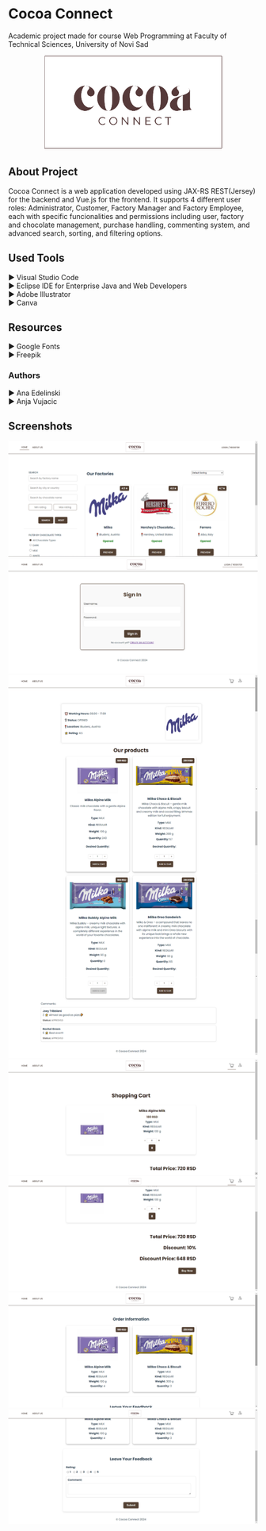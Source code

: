 # Cocoa Connect

Academic project made for course Web Programming at Faculty of Technical Sciences, University of Novi Sad

<p align="center">
  <img src="frontend/src/images/logo-01.png" alt="Logo">
</p>

## About Project

Cocoa Connect is a web application developed using JAX-RS REST(Jersey) for the backend and Vue.js for the frontend. It supports 4 different user roles: Administrator, Customer, Factory Manager and Factory Employee, each with specific funcionalities and permissions including user, factory and chocolate management, purchase handling, commenting system, and advanced search, sorting, and filtering options.

## Used Tools
► Visual Studio Code<br>
► Eclipse IDE for Enterprise Java and Web Developers<br>
► Adobe Illustrator<br>
► Canva<br>

## Resources
► Google Fonts<br>
► Freepik<br>

### Authors
► Ana Edelinski<br>
► Anja Vujacic

## Screenshots
![HomePage](screenshots/home.png)
![Login](screenshots/login.png)
![Factory](screenshots/factory.png)
![ShoppingCart1](screenshots/shopping-cart1.png)
![ShoppingCart2](screenshots/shopping-cart2.png)
![OrderInfo1](screenshots/order-info1.png)
![OrderInfo2](screenshots/order-info2.png)
